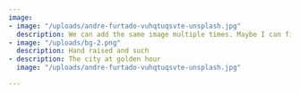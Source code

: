 ```yaml
---
image:
- image: "/uploads/andre-furtado-vuhqtuqsvte-unsplash.jpg"
  description: We can add the same image multiple times. Maybe I can fix that? idk
- image: "/uploads/bg-2.png"
  description: Hand raised and such
- description: The city at golden hour
  image: "/uploads/andre-furtado-vuhqtuqsvte-unsplash.jpg"

---
```

